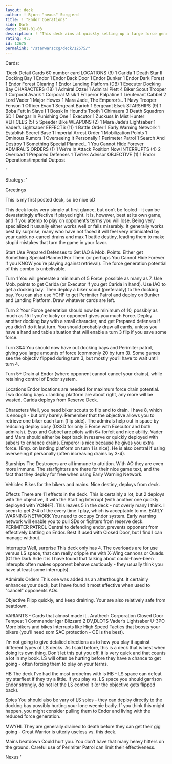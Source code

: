 ```yaml
---
layout: deck
author: ! Bjorn "nexus" Sorgjerd
title: ! "Endor Operations"
side: Dark
date: 2001-01-03
description: ! "This deck aims at quickly setting up a large force generation by using IAO & Mob Points. Flip quickly and do no-cancel drains on Endor. Heavy on blue and gray cards, to the exclusion of reds."
rating: 4.5
id: 12675
permalink: "/starwarsccg/deck/12675/"
---
```

Cards: 

'Deck Detail
Cards 60
    number card
LOCATIONS (9)
	 1 Carida
	 1 Death Star II Docking Bay
	 1 Endor
	 1 Endor Back Door
	 1 Endor Bunker
	 1 Endor Dark Forest
	 1 Endor Forest Clearing
	 1 Endor Landing Platform (DB)
	 1 Executor Docking Bay
CHARACTERS (18)
	 1 Admiral Ozzel
	 1 Admiral Piett
	 4 Biker Scout Trooper
	 1 Corporal Avarik
	 1 Corporal Misik
	 1 Emperor Palpatine
	 1 Lieutenant Cabbel
	 2 Lord Vader
	 1 Major Hewex
	 1 Mara Jade, The Emperor’s..
	 1 Navy Trooper Fenson
	 1 Officer Evax
	 1 Sergeant Barich
	 1 Sergeant Elsek
STARSHIPS (9)
	 1 Boba Fett In Slave I
	 1 Bossk In Hound’s Tooth
	 1 Chimaera
	 3 Death Squadron SD
	 1 Dengar In Punishing One
	 1 Executor
	 1 Zuckuss In Mist Hunter
VEHICLES (5)
	 5 Speeder Bike
WEAPONS (2)
	 1 Mara Jade’s Lightsaber
	 1 Vader’s Lightsaber
EFFECTS (11)
	 1 Battle Order
	 1 Early Warning Network
	 1 Establish Secret Base
	 1 Imperial Arrest Order
	 1 Mobilization Points
	 1 Ominous Rumors
	 1 Overseeing It Personally
	 1 Perimeter Patrol
	 1 Search And Destroy
	 1 Something Special Planned..
	 1 You Cannot Hide Forever
ADMIRAL’S ORDERS (1)
	 1 We’re In Attack Position Now
INTERRUPTS (4)
	 2 Overload
	 1 Prepared Defenses
	 1 Twi’lek Advisor
OBJECTIVE (1)
	 1 Endor Operations/Imperial Outpost

'

Strategy: '

Greetings

This is my first posted deck, so be nice oD

This deck looks very simple at first glance, but don’t be fooled - it can be devastatingly effective if played right. It is, however, best at its own game, and if you attemp to play on opponent’s terms you will lose. Being very specialized it usually either works well or fails miserably. It generally works best by surprise, many who have not faced it will feel very intimidated by your quick no-cancel drains and max 1 battle destiny, leading them to make stupid mistakes that turn the game in your favor.

Start Use Prepared Defenses to Get IAO & Mob. Points. Either get  Something Special Planned For Them (or perhaps You Cannot Hide Forever if you KNOW you’re playing against retrieval). The force generation potential of this combo is unbelivable.

Turn 1 You will generate a minimum of 5 Force, possible as many as 7. Use Mob. points to get Carida (or Executor if you get Carida in hand). Use IAO to get a docking bay. Then deploy a biker scout (preferably) to the docking bay. You can also use YCHF to get Perimiter Patrol and deploy on Bunker and Landing Platform. Draw whatever cards are left.

Turn 2 Your Force generation should now  be minimum of 10, possibly as much as 15 if you’re lucky or opponent gives you much Force. Deploy another docking bay with a   small character, and get Prepared defenses if you didn’t do it last turn. You should probably draw all cards, unless you have a hand and table situation that will enable a turn 3 flip if you save some force.

Turn 3&4 You should now have out docking bays and Perimiter patrol, giving you large amounts of force (commonly 20 by turn 3). Some games see the objectiv flipped during turn 3, but mostly you’ll have to wait until turn 4.

Turn 5+ Drain at Endor (where opponent cannot cancel your drains), while retaining control of Endor system.

Locations
Endor locations are needed for maximum force drain potential.
Two docking bays + landing platform are about right, any more will be wasted.
Carida deploys from Reserve Deck.

Characters
Well, you need biker scouts to flip and to drain. I have 8, which is enough - but only barely. Remember that the objective allows you to retrieve one biker each turn (flip side).
The admirals help out in space by redcuing deploy cosy (DSSD for only 5 Force with Executor and both admirals).
Evax and Cabbel are pilots with 6+ forfeit and nice ability.
Vader and Mara should either be kept back in reserve or quickly deployed with sabers to enhance drains.
Emperor is nice because he gives you extra force. (Emp. on landing platform on turn 1 is nice). He is also central if using overseeing it personally (often increasing drains by 3-4).

Starships
The Destroyers are all immune to attrition. With AO they are even more immune. The starfighters are there for their nice game text, and the fact that they deploy for free when using Early Warning Network.

Vehicles
Bikes for the bikers and mains. Nice destiny, deploys from deck.

Effects
There are 11 effects in the deck. This is certainly a lot, but 2 deploys with the objective, 3 with the Starting Interrupt (with another one quickly deployed with YCNHF). This leaves 5 in the deck - not overly many I think. I seem to get 2-4 of the every time I play, which is acceptable to me.
EARLY WARNING NETWORK You need to occupy Endor system. Early warning network will enable you to pull SDs or fighters from reserve deck.
PERIMITER PATROL Central to defending endor. prevents opponent from effectively battling on Endor. Best if used with Closed Door, but I find I can manage without.

Interrupts
Well, surprise This deck only has 4. The overloads are for use versus LS space, that can really cripple me with X-Wing cannons or Quads.
(Of the Dark Side it is I have found that talking about could-have-been interupts often makes opponent behave cautiously - they usually think you have at least some interrupts).

Admirals Orders
This one was added as an afterthought. It certainly enhances your deck, but I have found it most effective when used to "cancel" opponents AOs.

Objective
Flipp quickly, and keep draining. Your are also relatively safe from beatdown.

VARIANTS - Cards that almost made it..
Arathech Corporation
Closed Door
Tempest 1
Commander Igar
Blizzard 2
DV,DLOTS
Vader’s Lightsaber
U-3PO
More bikers and bikes
Interrupts like High Speed Tactics that boosts your bikers (you’ll need som SAC protection - OE is the best).

I’m not going to give detalied directions as to how you play it against different types of LS decks. As I said before, this is a deck that is best when doing its own thing. Don’t let this put you off, it is very quick and that counts a lot in my book. LS will often be hurting before they have a chance to get going - often forcing them to play on your terms.

HB
The deck I’ve had the most probelms with is HB - LS space can defeat my starfleet if they try a little. If you play vs. LS space you should garrison Endor strongly, do not let the LS control it (or the objective gets flipped back).

Spies
You should also be vary of LS spies - they can deploy directly to the docking bay possibly hurting your lone weenie badly. If you think this might happen, you might consider pulling them to Endor and living with the reduced force generation.

MWYHL
They are generally drained to death before they can get their gig going - Great Warrior is utterly useless vs. this deck.

Mains beatdown
Could hurt you. You don’t have that many heavy hitters on the ground. Careful use of Perimiter Patrol can limit their effectiveness.

Nexus
'
